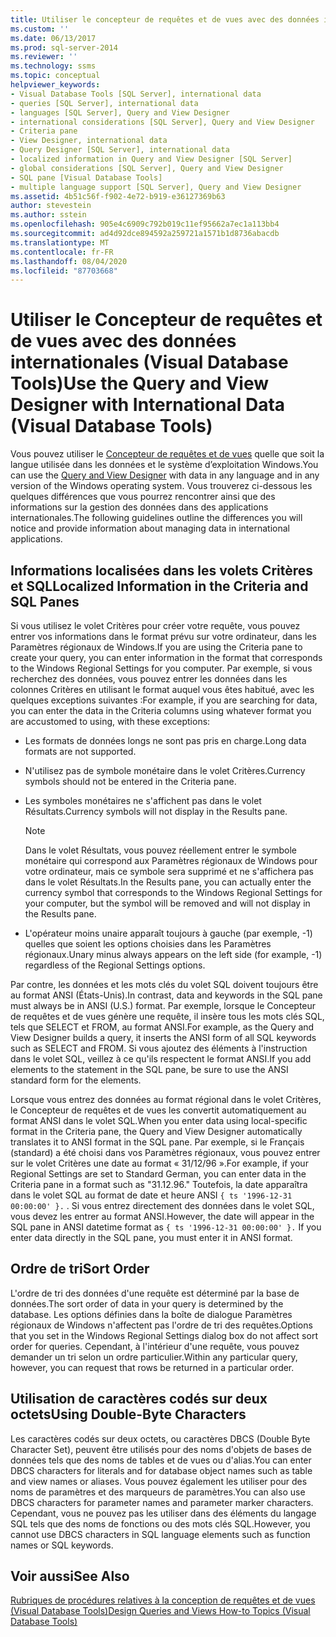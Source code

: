```yaml
---
title: Utiliser le concepteur de requêtes et de vues avec des données internationales (Visual Database Tools) | Microsoft Docs
ms.custom: ''
ms.date: 06/13/2017
ms.prod: sql-server-2014
ms.reviewer: ''
ms.technology: ssms
ms.topic: conceptual
helpviewer_keywords:
- Visual Database Tools [SQL Server], international data
- queries [SQL Server], international data
- languages [SQL Server], Query and View Designer
- international considerations [SQL Server], Query and View Designer
- Criteria pane
- View Designer, international data
- Query Designer [SQL Server], international data
- localized information in Query and View Designer [SQL Server]
- global considerations [SQL Server], Query and View Designer
- SQL pane [Visual Database Tools]
- multiple language support [SQL Server], Query and View Designer
ms.assetid: 4b51c56f-f902-4e72-b919-e36127369b63
author: stevestein
ms.author: sstein
ms.openlocfilehash: 905e4c6909c792b019c11ef95662a7ec1a113bb4
ms.sourcegitcommit: ad4d92dce894592a259721a1571b1d8736abacdb
ms.translationtype: MT
ms.contentlocale: fr-FR
ms.lasthandoff: 08/04/2020
ms.locfileid: "87703668"
---
```

# <a name="use-the-query-and-view-designer-with-international-data-visual-database-tools"></a><span data-ttu-id="6a683-102">Utiliser le Concepteur de requêtes et de vues avec des données internationales (Visual Database Tools)</span><span class="sxs-lookup"><span data-stu-id="6a683-102">Use the Query and View Designer with International Data (Visual Database Tools)</span></span>
  <span data-ttu-id="6a683-103">Vous pouvez utiliser le [Concepteur de requêtes et de vues](visual-database-tools.md) quelle que soit la langue utilisée dans les données et le système d’exploitation Windows.</span><span class="sxs-lookup"><span data-stu-id="6a683-103">You can use the [Query and View Designer](visual-database-tools.md) with data in any language and in any version of the Windows operating system.</span></span> <span data-ttu-id="6a683-104">Vous trouverez ci-dessous les quelques différences que vous pourrez rencontrer ainsi que des informations sur la gestion des données dans des applications internationales.</span><span class="sxs-lookup"><span data-stu-id="6a683-104">The following guidelines outline the differences you will notice and provide information about managing data in international applications.</span></span>  
  
## <a name="localized-information-in-the-criteria-and-sql-panes"></a><span data-ttu-id="6a683-105">Informations localisées dans les volets Critères et SQL</span><span class="sxs-lookup"><span data-stu-id="6a683-105">Localized Information in the Criteria and SQL Panes</span></span>  
 <span data-ttu-id="6a683-106">Si vous utilisez le volet Critères pour créer votre requête, vous pouvez entrer vos informations dans le format prévu sur votre ordinateur, dans les Paramètres régionaux de Windows.</span><span class="sxs-lookup"><span data-stu-id="6a683-106">If you are using the Criteria pane to create your query, you can enter information in the format that corresponds to the Windows Regional Settings for you computer.</span></span> <span data-ttu-id="6a683-107">Par exemple, si vous recherchez des données, vous pouvez entrer les données dans les colonnes Critères en utilisant le format auquel vous êtes habitué, avec les quelques exceptions suivantes :</span><span class="sxs-lookup"><span data-stu-id="6a683-107">For example, if you are searching for data, you can enter the data in the Criteria columns using whatever format you are accustomed to using, with these exceptions:</span></span>  
  
-   <span data-ttu-id="6a683-108">Les formats de données longs ne sont pas pris en charge.</span><span class="sxs-lookup"><span data-stu-id="6a683-108">Long data formats are not supported.</span></span>  
  
-   <span data-ttu-id="6a683-109">N'utilisez pas de symbole monétaire dans le volet Critères.</span><span class="sxs-lookup"><span data-stu-id="6a683-109">Currency symbols should not be entered in the Criteria pane.</span></span>  
  
-   <span data-ttu-id="6a683-110">Les symboles monétaires ne s'affichent pas dans le volet Résultats.</span><span class="sxs-lookup"><span data-stu-id="6a683-110">Currency symbols will not display in the Results pane.</span></span>  
  
    > [!NOTE]  
    >  <span data-ttu-id="6a683-111">Dans le volet Résultats, vous pouvez réellement entrer le symbole monétaire qui correspond aux Paramètres régionaux de Windows pour votre ordinateur, mais ce symbole sera supprimé et ne s'affichera pas dans le volet Résultats.</span><span class="sxs-lookup"><span data-stu-id="6a683-111">In the Results pane, you can actually enter the currency symbol that corresponds to the Windows Regional Settings for your computer, but the symbol will be removed and will not display in the Results pane.</span></span>  
  
-   <span data-ttu-id="6a683-112">L'opérateur moins unaire apparaît toujours à gauche (par exemple, -1) quelles que soient les options choisies dans les Paramètres régionaux.</span><span class="sxs-lookup"><span data-stu-id="6a683-112">Unary minus always appears on the left side (for example, -1) regardless of the Regional Settings options.</span></span>  
  
 <span data-ttu-id="6a683-113">Par contre, les données et les mots clés du volet SQL doivent toujours être au format ANSI (États-Unis).</span><span class="sxs-lookup"><span data-stu-id="6a683-113">In contrast, data and keywords in the SQL pane must always be in ANSI (U.S.) format.</span></span> <span data-ttu-id="6a683-114">Par exemple, lorsque le Concepteur de requêtes et de vues génère une requête, il insère tous les mots clés SQL, tels que SELECT et FROM, au format ANSI.</span><span class="sxs-lookup"><span data-stu-id="6a683-114">For example, as the Query and View Designer builds a query, it inserts the ANSI form of all SQL keywords such as SELECT and FROM.</span></span> <span data-ttu-id="6a683-115">Si vous ajoutez des éléments à l'instruction dans le volet SQL, veillez à ce qu'ils respectent le format ANSI.</span><span class="sxs-lookup"><span data-stu-id="6a683-115">If you add elements to the statement in the SQL pane, be sure to use the ANSI standard form for the elements.</span></span>  
  
 <span data-ttu-id="6a683-116">Lorsque vous entrez des données au format régional dans le volet Critères, le Concepteur de requêtes et de vues les convertit automatiquement au format ANSI dans le volet SQL.</span><span class="sxs-lookup"><span data-stu-id="6a683-116">When you enter data using local-specific format in the Criteria pane, the Query and View Designer automatically translates it to ANSI format in the SQL pane.</span></span> <span data-ttu-id="6a683-117">Par exemple, si le Français (standard) a été choisi dans vos Paramètres régionaux, vous pouvez entrer sur le volet Critères une date au format « 31/12/96 ».</span><span class="sxs-lookup"><span data-stu-id="6a683-117">For example, if your Regional Settings are set to Standard German, you can enter data in the Criteria pane in a format such as "31.12.96."</span></span> <span data-ttu-id="6a683-118">Toutefois, la date apparaîtra dans le volet SQL au format de date et heure ANSI `{ ts '1996-12-31 00:00:00' }.` . Si vous entrez directement des données dans le volet SQL, vous devez les entrer au format ANSI.</span><span class="sxs-lookup"><span data-stu-id="6a683-118">However, the date will appear in the SQL pane in ANSI datetime format as `{ ts '1996-12-31 00:00:00' }.` If you enter data directly in the SQL pane, you must enter it in ANSI format.</span></span>  
  
## <a name="sort-order"></a><span data-ttu-id="6a683-119">Ordre de tri</span><span class="sxs-lookup"><span data-stu-id="6a683-119">Sort Order</span></span>  
 <span data-ttu-id="6a683-120">L'ordre de tri des données d'une requête est déterminé par la base de données.</span><span class="sxs-lookup"><span data-stu-id="6a683-120">The sort order of data in your query is determined by the database.</span></span> <span data-ttu-id="6a683-121">Les options définies dans la boîte de dialogue Paramètres régionaux de Windows n'affectent pas l'ordre de tri des requêtes.</span><span class="sxs-lookup"><span data-stu-id="6a683-121">Options that you set in the Windows Regional Settings dialog box do not affect sort order for queries.</span></span> <span data-ttu-id="6a683-122">Cependant, à l'intérieur d'une requête, vous pouvez demander un tri selon un ordre particulier.</span><span class="sxs-lookup"><span data-stu-id="6a683-122">Within any particular query, however, you can request that rows be returned in a particular order.</span></span>  
  
## <a name="using-double-byte-characters"></a><span data-ttu-id="6a683-123">Utilisation de caractères codés sur deux octets</span><span class="sxs-lookup"><span data-stu-id="6a683-123">Using Double-Byte Characters</span></span>  
 <span data-ttu-id="6a683-124">Les caractères codés sur deux octets, ou caractères DBCS (Double Byte Character Set), peuvent être utilisés pour des noms d'objets de bases de données tels que des noms de tables et de vues ou d'alias.</span><span class="sxs-lookup"><span data-stu-id="6a683-124">You can enter DBCS characters for literals and for database object names such as table and view names or aliases.</span></span> <span data-ttu-id="6a683-125">Vous pouvez également les utiliser pour des noms de paramètres et des marqueurs de paramètres.</span><span class="sxs-lookup"><span data-stu-id="6a683-125">You can also use DBCS characters for parameter names and parameter marker characters.</span></span> <span data-ttu-id="6a683-126">Cependant, vous ne pouvez pas les utiliser dans des éléments du langage SQL tels que des noms de fonctions ou des mots clés SQL.</span><span class="sxs-lookup"><span data-stu-id="6a683-126">However, you cannot use DBCS characters in SQL language elements such as function names or SQL keywords.</span></span>  
  
## <a name="see-also"></a><span data-ttu-id="6a683-127">Voir aussi</span><span class="sxs-lookup"><span data-stu-id="6a683-127">See Also</span></span>  
 [<span data-ttu-id="6a683-128">Rubriques de procédures relatives à la conception de requêtes et de vues &#40;Visual Database Tools&#41;</span><span class="sxs-lookup"><span data-stu-id="6a683-128">Design Queries and Views How-to Topics &#40;Visual Database Tools&#41;</span></span>](design-queries-and-views-how-to-topics-visual-database-tools.md)  
  
  
